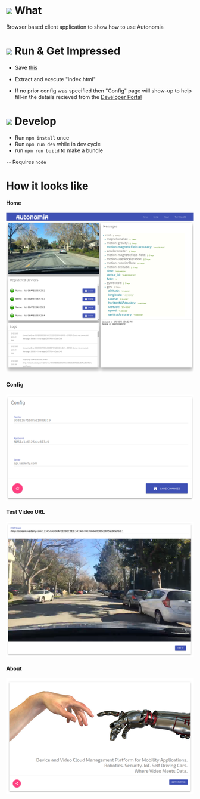 
# ![](https://storage.googleapis.com/material-icons/external-assets/v4/icons/svg/ic_info_black_24px.svg) What
Browser based client application to show how to use Autonomia

# ![](https://storage.googleapis.com/material-icons/external-assets/v4/icons/svg/ic_file_download_black_24px.svg) Run & Get Impressed
 - Save [this](https://github.com/Autonomia/Autonomia-Client-Sample-Browser/releases/download/v1.0/Autonomia-Client-Sample-Browser.zip)

 - Extract and execute "index.html"
 - If no prior config was specified then "Config" page will show-up to help fill-in the details recieved from the [Developer Portal](https://developer.autonomia.io)

# ![](https://storage.googleapis.com/material-icons/external-assets/v4/icons/svg/ic_code_black_24px.svg) Develop
- Run `npm install` once
- Run `npm run dev` while in dev cycle
- run `npm run build` to make a bundle

-- Requires `node`



# How it looks like
#### Home
![Home](screens/Home.png?raw=true "Home")
#### Config
![Config](screens/Config.png?raw=true "Config")
#### Test Video URL
![Test Video URL](screens/TestVideoUrl.png?raw=true "Test Video URL")
#### About
![About](screens/About.png?raw=true "Config")
